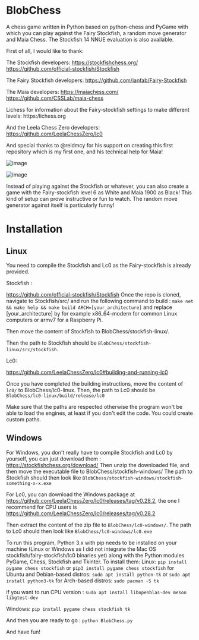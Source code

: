 # BlobChess
A chess game written in Python based on python-chess and PyGame with which you can play against the Fairy Stockfish, a random move generator and Maia Chess. The Stockfish 14 NNUE evaluation is also available.

First of all, I would like to thank:

  The Stockfish developers:
    https://stockfishchess.org/
    https://github.com/official-stockfish/Stockfish
    
  The Fairy Stockfish developers:
    https://github.com/ianfab/Fairy-Stockfish

  The Maia developers:
    https://maiachess.com/
    https://github.com/CSSLab/maia-chess

  Lichess for information about the Fairy-stockfish settings to make different levels:
    https:/lichess.org

  And the Leela Chess Zero developers:
    https://github.com/LeelaChessZero/lc0

  And special thanks to @reidmcy for his support on creating this first repository which is my first one, and his technical help for Maia!



![image](https://user-images.githubusercontent.com/89562745/172290954-09011cd7-327b-453d-be29-8bc0292d7aa4.png)


![image](https://user-images.githubusercontent.com/89562745/172292165-68dec124-f086-4966-9fb8-b11091face45.png)



Instead of playing against the Stockfish or whatever, you can also create a game with the Fairy-stockfish level 6 as White and Maia 1900 as Black! This kind of setup can prove instructive or fun to watch. The random move generator against itself is particularly funny!



# Installation


## Linux

You need to compile the Stockfish and Lc0 as the Fairy-stockfish is already provided.

Stockfish :

https://github.com/official-stockfish/Stockfish
Once the repo is cloned, navigate to Stockfish/src/ and run the following command to build : ```make net && make help && make build ARCH=[your_architecture]``` and replace [your_architecture] by for example x86_64-modern for common Linux computers or armv7 for a Raspberry Pi.

Then move the content of Stockfish to BlobChess/stockfish-linux/.

Then the path to Stockfish should be ```BlobChess/stockfish-linux/src/stockfish```.


Lc0:

https://github.com/LeelaChessZero/lc0#building-and-running-lc0

Once you have completed the building instructions, move the content of ```lc0/``` to BlobChess/lc0-linux. Then, the path to Lc0 should be ```BlobChess/lc0-linux/build/release/lc0```


Make sure that the paths are respected otherwise the program won't be able to load the engines, at least if you don't edit the code. You could create custom paths.



## Windows

For Windows, you don't really have to compile Stockfish and Lc0 by yourself, you can just download them :
https://stockfishchess.org/download/
Then unzip the downloaded file, and then move the executable file to BlobChess/stockfish-windows/
The path to Stockfish should then look like ```BlobChess/stockfish-windows/stockfish-something-x-x.exe```

For Lc0, you can download the Windows package at https://github.com/LeelaChessZero/lc0/releases/tag/v0.28.2, the one I recommend for CPU users is https://github.com/LeelaChessZero/lc0/releases/tag/v0.28.2

Then extract the content of the zip file to ```BlobChess/lc0-windows/```. The path to Lc0 should then look like ```BlobChess/lc0-windows/lc0.exe```





To run this program, Python 3.x with pip needs to be installed on your machine (Linux or Windows as I did not integrate the Mac OS stockfish/fairy-stockfish/lc0 binaries yet) along with the Python modules PyGame, Chess, Stockfish and Tkinter.
To install them:
Linux:
	```pip install pygame chess stockfish``` or ```pip3 install pygame chess stockfish```
	for Ubuntu and Debian-based distros: ```sudo apt install python-tk``` or ```sudo apt install python3-tk```
	for Arch-based distros: ```sudo pacman -S tk```

  if you want to run CPU version : ```sudo apt install libopenblas-dev meson libgtest-dev```


Windows:
		`pip install pygame chess stockfish tk`




And then you are ready to go :
`python BlobChess.py`

And have fun!
